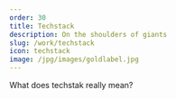 ```yaml
---
order: 30
title: Techstack
description: On the shoulders of giants
slug: /work/techstack
icon: techstack
image: /jpg/images/goldlabel.jpg
---
```

What does techstak really mean?
